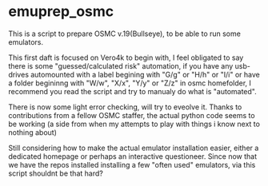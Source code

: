 # emuprep_osmc
This is a script to prepare OSMC v.19(Bullseye), to be able to run some emulators. 

This first daft is focused on Vero4k to begin with, I feel obligated to say there is some "guessed/calculated risk" automation, if you have any usb-drives automounted with a label begining with "G/g" or "H/h" or "I/i" or have a folder begininng with "W/w", "X/x", "Y/y" or "Z/z" in osmc homefolder, I recommend you read the script and try to manualy do what is "automated".

There is now some light error checking, will try to eveolve it. Thanks to contributions from a fellow OSMC staffer, the actual python code seems to be working (a side from when my attempts to play with things i know next to nothing about)

Still considering how to make the actual emulator installation easier, either a dedicated homepage or perhaps an interactive questioneer. Since now that we have the repos installed installing a few "often used" emulators, via this script shouldnt be that hard?
